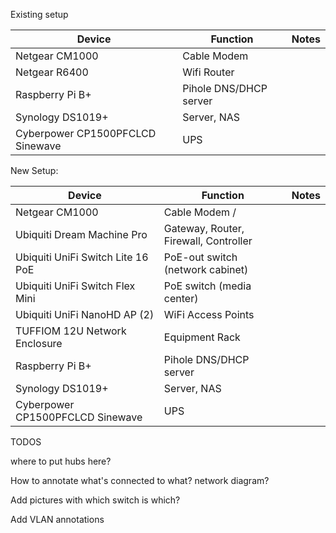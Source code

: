 Existing setup


| Device                           | Function               | Notes |
| -------------------------------- | ---------------------- | ----- |
| Netgear CM1000                   | Cable Modem            |       |
| Netgear R6400                    | Wifi Router            |       |
| Raspberry Pi B+                  | Pihole DNS/DHCP server |       |
| Synology DS1019+                 | Server, NAS            |       |
| Cyberpower CP1500PFCLCD Sinewave | UPS                    |       |

New Setup:

| Device                            | Function                              | Notes |
| --------------------------------- | ------------------------------------- | ----- |
| Netgear CM1000                    | Cable Modem /                         |       |
| Ubiquiti Dream Machine Pro        | Gateway, Router, Firewall, Controller |       |
| Ubiquiti UniFi Switch Lite 16 PoE | PoE-out switch (network cabinet)      |       |
| Ubiquiti UniFi Switch Flex Mini   | PoE switch (media center)             |       |
| Ubiquiti UniFi NanoHD AP (2)      | WiFi Access Points                    |       |
| TUFFIOM 12U Network Enclosure     | Equipment Rack                        |       |
| Raspberry Pi B+                   | Pihole DNS/DHCP server                |       |
| Synology DS1019+                  | Server, NAS                           |       |
| Cyberpower CP1500PFCLCD Sinewave  | UPS                                   |       |





TODOS

where to put hubs here?

How to annotate what's connected to what? network diagram?

Add pictures with which switch is which?

Add VLAN annotations

